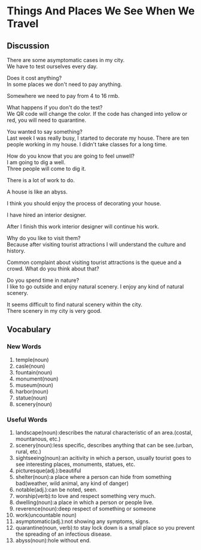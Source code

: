 # Things And Places We See When We Travel
## Discussion
There are some asymptomatic cases in my city.  
We have to test ourselves every day.  

Does it cost anything?  
In some places we don't need to pay anything.  

Somewhere we need to pay from 4 to 16 rmb.

What happens if you don't do the test?  
We QR code will change the color. If the code has changed into yellow or red, you will need to quarantine. 

You wanted to say something?  
Last week I was really busy, I started to decorate my house. There are ten people working in my house. I didn't take classes for a long time.   

How do you know that you are going to feel unwell?  
I am going to dig a well.  
Three people will come to dig it.  

There is a lot of work to do.  

A house is like an abyss.  

I think you should enjoy the process of decorating your house.  

I have hired an interior designer.  

After I finish this work interior designer will continue his work.     

Why do you like to visit them?  
Because after visiting tourist attractions I will understand the culture and history.  

Common complaint about visiting tourist attractions is the queue and a crowd. What do you think about that?  

Do you spend time in nature?  
I like to go outside and enjoy natural scenery. I enjoy any kind of natural scenery. 

It seems difficult to find natural scenery within the city.  
There scenery in my city is very good.  



## Vocabulary
### New Words
1. temple(noun)
1. casle(noun)
1. fountain(noun)
1. monument(noun)
1. museum(noun)
1. harbor(noun)
1. statue(noun)
1. scenery(noun)

### Useful Words
1. landscape(noun):describes the natural characteristic of an area.(costal, mountanous, etc.)
1. scenery(noun):less specific, describes anything that can be see.(urban, rural, etc.)
1. sightseeing(noun):an acitivity in which a person, usually tourist goes to see interesting places, monuments, statues, etc.
1. picturesque(adj.):beautiful
1. shelter(noun):a place where a person can hide from something bad(weather, wild animal, any kind of danger)
1. notable(adj.):can be noted, seen.
1. worship(verb):to love and respect something very much.
1. dwelling(noun):a place in which a person or people live.
1. reverence(noun):deep respect of something or someone
1. work(uncountable noun)
1. asymptomatic(adj.):not showing any symptoms, signs.
1. quarantine(noun, verb):to stay lock down is a small place so you prevent the spreading of an infectious disease.
1. abyss(noun):hole without end.
